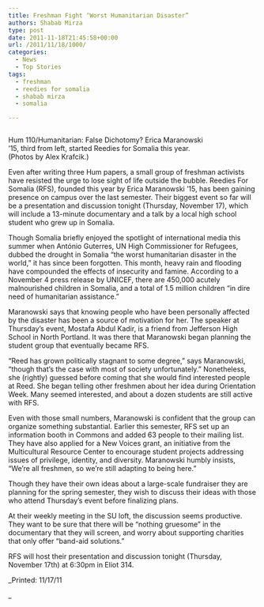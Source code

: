 ```yaml
---
title: Freshman Fight ‘Worst Humanitarian Disaster”
authors: Shabab Mirza
type: post
date: 2011-11-18T21:45:58+00:00
url: /2011/11/18/1000/
categories:
  - News
  - Top Stories
tags:
  - freshman
  - reedies for somalia
  - shabab mirza
  - somalia

---
```

<div id="attachment_1001" style="width: 418px" class="wp-caption aligncenter">
  <a href="https://i2.wp.com/www.reedquest.org/wp-content/uploads/2011/11/4-somalia.jpg"><img class="size-full wp-image-1001  " title="4 somalia" src="https://i2.wp.com/www.reedquest.org/wp-content/uploads/2011/11/4-somalia.jpg?resize=408%2C272" alt="" data-recalc-dims="1" /></a>
  
  <p class="wp-caption-text">
    Hum 110/Humanitarian: False Dichotomy? Erica Maranowski ’15, third from left, started Reedies for Somalia this year. (Photos by Alex Krafcik.)
  </p>
</div>

Even after writing three Hum papers, a small group of freshman activists have resisted the urge to lose sight of life outside the bubble. Reedies For Somalia (RFS), founded this year by Erica Maranowski ’15, has been gaining presence on campus over the last semester. Their biggest event so far will be a presentation and discussion tonight (Thursday, November 17), which will include a 13-minute documentary and a talk by a local high school student who grew up in Somalia.

Though Somalia briefly enjoyed the spotlight of international media this summer when António Guterres, UN High Commissioner for Refugees, dubbed the drought in Somalia “the worst humanitarian disaster in the world,” it has since been forgotten. This month, heavy rain and flooding have compounded the effects of insecurity and famine. According to a November 4 press release by UNICEF, there are 450,000 acutely malnourished children in Somalia, and a total of 1.5 million children “in dire need of humanitarian assistance.”

Maranowski says that knowing people who have been personally affected by the disaster has been a source of motivation for her. The speaker at Thursday’s event, Mostafa Abdul Kadir, is a friend from Jefferson High School in North Portland. It was there that Maranowski began planning the student group that eventually became RFS.

“Reed has grown politically stagnant to some degree,” says Maranowski, “though that’s the case with most of society unfortunately.” Nonetheless, she (rightly) guessed before coming that she would find interested people at Reed. She began telling other freshmen about her idea during Orientation Week. Many seemed interested, and about a dozen students are still active with RFS.

Even with those small numbers, Maranowski is confident that the group can organize something substantial. Earlier this semester, RFS set up an information booth in Commons and added 63 people to their mailing list. They have also applied for a New Voices grant, an initiative from the Multicultural Resource Center to encourage student projects addressing issues of privilege, identity, and diversity. Maranowski humbly insists, “We’re all freshmen, so we’re still adapting to being here.”

Though they have their own ideas about a large-scale fundraiser they are planning for the spring semester, they wish to discuss their ideas with those who attend Thursday’s event before finalizing plans.

At their weekly meeting in the SU loft, the discussion seems productive. They want to be sure that there will be “nothing gruesome” in the documentary that they will screen, and worry about supporting charities that only offer “band-aid solutions.”

RFS will host their presentation and discussion tonight (Thursday, November 17th) at 6:30pm in Eliot 314.

_Printed: 11/17/11
  
_ 

&nbsp;

&nbsp;

&nbsp;